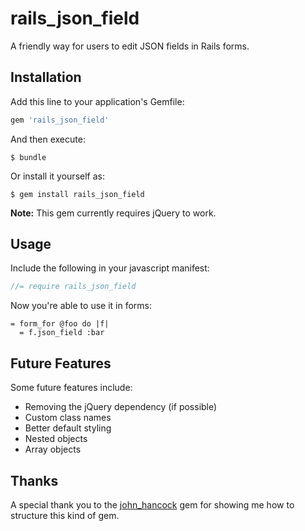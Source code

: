 # rails_json_field

A friendly way for users to edit JSON fields in Rails forms.

## Installation

Add this line to your application's Gemfile:

```ruby
gem 'rails_json_field'
```

And then execute:

    $ bundle

Or install it yourself as:

    $ gem install rails_json_field

**Note:** This gem currently requires jQuery to work.

## Usage

Include the following in your javascript manifest:

```javascript
//= require rails_json_field
```

Now you're able to use it in forms:

```slim
= form_for @foo do |f|
  = f.json_field :bar
```

## Future Features

Some future features include:

* Removing the jQuery dependency (if possible)
* Custom class names
* Better default styling
* Nested objects
* Array objects

## Thanks

A special thank you to the [john_hancock](https://github.com/Brantron/john_hancock) gem for showing me how to structure this kind of gem.